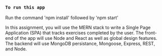 ### `To run this app`

Run the command 'npm install' followed by 'npm start'

In this assignment, you will use the MERN stack to write a Single Page Application (SPA) that tracks exercises completed by the user. The front-end of the app will use Node and React as well as global design features. The backend will use MongoDB persistance, Mongoose, Express, REST, and Node.
